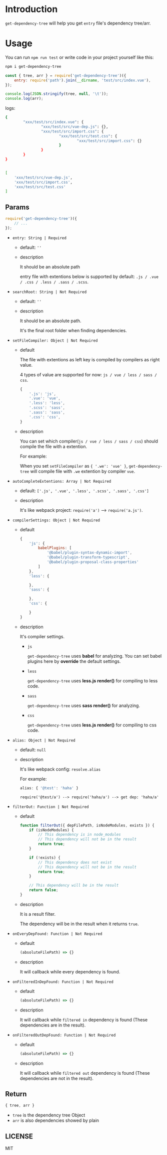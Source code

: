 # Introduction

`get-dependency-tree` will help you get `entry` file's dependency tree/arr.

# Usage

You can run `npm run test` or write code in your project yourself like this:

```bash
npm i get-dependency-tree
```

```js
const { tree, arr } = require('get-dependency-tree')({
    entry: require('path').join(__dirname, 'test/src/index.vue'),
});

console.log(JSON.stringify(tree, null, '\t'));
console.log(arr);
```

logs:

```bash
{
        "xxx/test/src/index.vue": {
                "xxx/test/src/vue-dep.js": {},
                "xxx/test/src/import.css": {
                        "xxx/test/src/test.css": {
                                "xxx/test/src/import.css": {}
                        }
                }
        }
}


[ 
    'xxx/test/src/vue-dep.js',
    'xxx/test/src/import.css',
    'xxx/test/src/test.css' 
]
```

## Params

```js
require('get-dependency-tree')({
    // ...
});
```

+   `entry: String | Required`
    +   default: `''`
    +   description

        It should be an absolute path
        
        entry file with extentions below is supported by default: `.js / .vue / .css / .less / .sass / .scss`.

+   `searchRoot: String | Not Required`
    +   default: `''`
    +   description

        It should be an absolute path.
        
        It's the final root folder when finding dependencies.

+   `setFileCompiler: Object | Not Required`

    +   default

        The file with extentions as left key is compiled by compilers as right value.

        4 types of value are supported for now: `js / vue / less / sass / css`.

        ```js
        {
            '.js': 'js',
            '.vue': 'vue',
            '.less': 'less',
            '.scss': 'sass',
            '.sass': 'sass',
            '.css': 'css',
        }
        ```

    +   description

        You can set which compiler(`js / vue / less / sass / css`) should compile the file with a extention.

        For example:

        When you set `setFileCompiler` as `{ '.we': 'vue' }`, `get-dependency-tree` will compile file with `.we` extention by compiler `vue`.
        
+   `autoCompleteExtentions: Array | Not Required`
    +   default: `['.js', '.vue', '.less', '.scss', '.sass', '.css']`
    +   description

        It's like webpack project: `require('a')` --> `require('a.js')`.

+   `compilerSettings: Object | Not Required`

    +   default

        ```js
        {
            'js': {
                babelPlugins: [
                    '@babel/plugin-syntax-dynamic-import',
                    '@babel/plugin-transform-typescript',
                    '@babel/plugin-proposal-class-properties'
                ]
            },
            'less': {

            },
            'sass': {

            },
            'css': {

            }
        }
        ```

    +   description

        It's compiler settings.

        +   `js`

            `get-dependency-tree` uses **babel** for analyzing. You can set babel plugins here by **override** the default settings.

        +   `less`

            `get-dependency-tree` uses **less.js render()** for compiling to less code.

        +   `sass`

            `get-dependency-tree` uses **sass render()** for analyzing.

        +   `css`

            `get-dependency-tree` uses **less.js render()** for compiling to css code.
        
+   `alias: Object | Not Required`
    +   default: `null`
    +   description

        It's like webpack config: `resolve.alias`
        
        For example: 
        
        ```js
        alias: { '@test': 'haha' }
        ``` 
        
        `require('@test/a') --> require('haha/a') --> get dep: 'haha/a'`
        
+   `filterOut: Function | Not Required`
    +   default

        ```js
        function filterOut({ depFilePath, isNodeModules, exists }) {
            if (isNodeModules) {
                // This dependency is in node_modules
                // This dependency will not be in the result
                return true;
            }
    
            if (!exists) {
                // This dependency does not exist
                // This dependency will not be in the result
                return true;
            }
    
            // This dependency will be in the result
            return false;
        }
        ```
        
    +   description

        It is a result filter.
        
        The dependency will be in the result when it returns `true`.
        
+   `onEveryDepFound: Function | Not Required`
    +   default

        ```js
        (absoluteFilePath) => {}
        ```
        
    +   description

        It will callback while every dependency is found.

+   `onFilteredInDepFound: Function | Not Required`
    +   default

        ```js
        (absoluteFilePath) => {}
        ```
        
    +   description

        It will callback while `filtered in` dependency is found (These dependencies are in the result).
        
+   `onFilteredOutDepFound: Function | Not Required`
    +   default

        ```js
        (absoluteFilePath) => {}
        ```
        
    +   description

        It will callback while `filtered out` dependency is found (These dependencies are not in the result).

## Return

```js
{ tree, arr }
```

+   `tree` is the dependency tree Object
+   `arr` is also dependencies showed by plain

## LICENSE

MIT